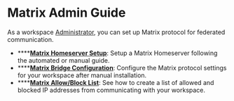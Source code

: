# Matrix Admin Guide

As a workspace [Administrator](../../../../), you can set up Matrix protocol for federated communication.

* ****[**Matrix Homeserver Setup**](matrix-homeserver-setup/): Setup a Matrix Homeserver following the automated or manual guide.
* ****[**Matrix Bridge Configuration**](matrixbridge-configuration.md): Configure the Matrix protocol settings for your workspace after manual installation.
* ****[**Matrix Allow/Block List**](matrix-homeserver-setup/matrix-allow-block-list.md): See how to create a list of allowed and blocked IP addresses from communicating with your workspace.

